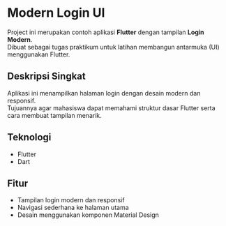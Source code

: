 # Modern Login UI

Project ini merupakan contoh aplikasi **Flutter** dengan tampilan **Login Modern**.  
Dibuat sebagai tugas praktikum untuk latihan membangun antarmuka (UI) menggunakan Flutter.

## Deskripsi Singkat
Aplikasi ini menampilkan halaman login dengan desain modern dan responsif.  
Tujuannya agar mahasiswa dapat memahami struktur dasar Flutter serta cara membuat tampilan menarik.

## Teknologi
- Flutter
- Dart

## Fitur
- Tampilan login modern dan responsif  
- Navigasi sederhana ke halaman utama  
- Desain menggunakan komponen Material Design

